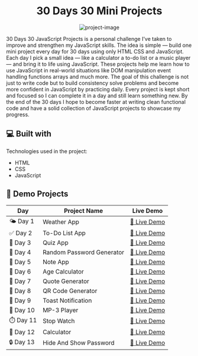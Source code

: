 <h1 align="center" id="title">30 Days 30 Mini Projects</h1>

<p align="center"><img src="https://socialify.git.ci/Praaanaav/30-Days-30-Mini-Project-JS/image?custom_language=JavaScript&amp;font=Bitter&amp;language=1&amp;name=1&amp;owner=1&amp;theme=Light" alt="project-image"></p>

<p id="description">30 Days 30 JavaScript Projects is a personal challenge I’ve taken to improve and strengthen my JavaScript skills. The idea is simple — build one mini project every day for 30 days using only HTML CSS and JavaScript. Each day I pick a small idea — like a calculator a to-do list or a music player — and bring it to life using JavaScript. These projects help me learn how to use JavaScript in real-world situations like DOM manipulation event handling functions arrays and much more. The goal of this challenge is not just to write code but to build consistency solve problems and become more confident in JavaScript by practicing daily. Every project is kept short and focused so I can complete it in a day and still learn something new. By the end of the 30 days I hope to become faster at writing clean functional code and have a solid collection of JavaScript projects to showcase my progress.</p>

  
  
<h2>💻 Built with</h2>

Technologies used in the project:

*   HTML
*   CSS
*   JavaScript

## 🚀 Demo Projects

| Day        | Project Name     | Live Demo |
|------------|------------------|-----------|
| 🌤️ Day 1   | Weather App      | <a href="https://praaanaav.github.io/30-Days-30-Mini-Project-JS/Project-1(%20Weather%20App)/" target="_blank">🔗 Live Demo</a> |
| ✅ Day 2   | To-Do List App   | <a href="https://praaanaav.github.io/30-Days-30-Mini-Project-JS/Project-2(To-Do%20List%20App)/" target="_blank">🔗 Live Demo</a> |
| 🧠 Day 3   | Quiz App         | <a href="https://praaanaav.github.io/30-Days-30-Mini-Project-JS/Project-3(Quiz%20App)/" target="_blank">🔗 Live Demo</a> |
| 🔐 Day 4   | Random Password Generator | <a href="https://praaanaav.github.io/30-Days-30-Mini-Project-JS/Project-4(Random password generator)/" target="_blank">🔗 Live Demo</a> |
| 📝 Day 5   | Note App         | <a href="https://praaanaav.github.io/30-Days-30-Mini-Project-JS/Project-5(Note APP)/" target="_blank">🔗 Live Demo</a> |
| 🎂 Day 6   | Age Calculator   | <a href="https://praaanaav.github.io/30-Days-30-Mini-Project-JS/Project-6(Age Calculator App)/" target="_blank">🔗 Live Demo</a> |
| 💬 Day 7   | Quote Generator  | <a href="https://praaanaav.github.io/30-Days-30-Mini-Project-JS/Project-7(Quote Generator)/" target="_blank">🔗 Live Demo</a> |
| 📱 Day 8   | QR Code Generator | <a href="https://praaanaav.github.io/30-Days-30-Mini-Project-JS/Project-8(QR Generator)/" target="_blank">🔗 Live Demo</a> |
| 🔔 Day 9   | Toast Notification | <a href="https://praaanaav.github.io/30-Days-30-Mini-Project-JS/Project-9( Toast Notification )/" target="_blank">🔗 Live Demo</a> |
| 🎵 Day 10   |  MP-3 Player | <a href="https://praaanaav.github.io/30-Days-30-Mini-Project-JS/Project-10( MP-3 Player)/" target="_blank">🔗 Live Demo</a> |
| ⏱️ Day 11   | Stop Watch           | <a href="https://praaanaav.github.io/30-Days-30-Mini-Project-JS/Project-11( Stop Watch )" target="_blank">🔗 Live Demo</a> |
| 🧮 Day 12   | Calculator           | <a href="https://praaanaav.github.io/30-Days-30-Mini-Project-JS/Project-12 ( Calculator )" target="_blank">🔗 Live Demo</a> |
| 🔒 Day 13   | Hide And Show Password | <a href="https://praaanaav.github.io/30-Days-30-Mini-Project-JS/Project-13%20(%20HideAndShowPassword)/" target="_blank">🔗 Live Demo</a> |


